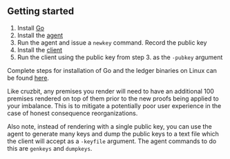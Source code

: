 ## Getting started

1. Install [Go](https://golang.org/doc/install)
2. Install the [agent](https://github.com/necessitated/consequence/tree/main/agent)
3. Run the agent and issue a `newkey` command. Record the public key
4. Install the [client](https://github.com/necessitated/consequence/tree/main/client)
5. Run the client using the public key from step 3. as the `-pubkey` argument

Complete steps for installation of Go and the ledger binaries on Linux can be found [here](https://gist.github.com/setanimals/f562ed7dd1c69af3fbe960c7b9502615).

Like cruzbit, any premises you render will need to have an additional 100 premises rendered on top of them prior to the new proofs being applied to your imbalance. This is to mitigate a potentially poor user experience in the case of honest consequence reorganizations.

Also note, instead of rendering with a single public key, you can use the agent to generate many keys and dump the public keys to a text file which the client will accept as a `-keyfile` argument. The agent commands to do this are `genkeys` and `dumpkeys`.